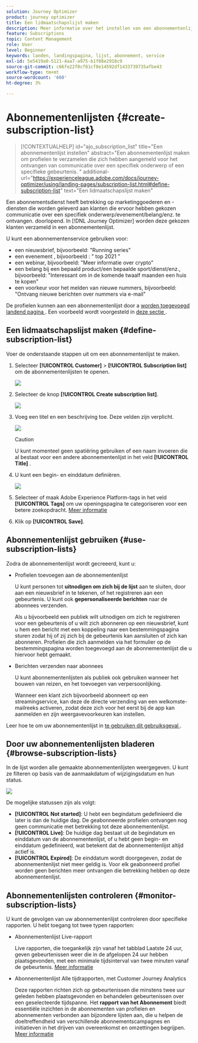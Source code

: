 ```yaml
---
solution: Journey Optimizer
product: journey optimizer
title: Een lidmaatschapslijst maken
description: Meer informatie over het instellen van een abonnementenlijst in Journey Optimizer
feature: Subscriptions
topic: Content Management
role: User
level: Beginner
keywords: landen, landingspagina, lijst, abonnement, service
exl-id: 5e5419a0-5121-4aa7-a975-b1f08e2918c9
source-git-commit: c66fe22f0cf81cf8e14592df1433739735afbe43
workflow-type: tm+mt
source-wordcount: '660'
ht-degree: 3%

---
```


# Abonnementenlijsten {#create-subscription-list}

>[!CONTEXTUALHELP]
>id="ajo_subscription_list"
>title="Een abonnementenlijst instellen"
>abstract="Een abonnementenlijst maken om profielen te verzamelen die zich hebben aangemeld voor het ontvangen van communicatie over een specifiek onderwerp of een specifieke gebeurtenis. "
>additional-url="https://experienceleague.adobe.com/docs/journey-optimizer/using/landing-pages/subscription-list.html#define-subscription-list" text="Een lidmaatschapslijst maken"

Een abonnementsdienst heeft betrekking op marketinggoederen en -diensten die worden geleverd aan klanten die ervoor hebben gekozen communicatie over een specifiek onderwerp/evenement/belang/enz. te ontvangen. doorlopend. In [!DNL Journey Optimizer] worden deze gekozen klanten verzameld in een abonnementenlijst.

U kunt een abonnementenservice gebruiken voor:

* een nieuwsbrief, bijvoorbeeld: &quot;Running series&quot;
* een evenement , bijvoorbeeld : &quot; top 2021 &quot;
* een webinar, bijvoorbeeld: &quot;Meer informatie over crypto&quot;
* een belang bij een bepaald product/een bepaalde sport/dienst/enz., bijvoorbeeld: &quot;Interessant om in de komende twaalf maanden een huis te kopen&quot;
* een voorkeur voor het melden van nieuwe nummers, bijvoorbeeld: &quot;Ontvang nieuwe berichten over nummers via e-mail&quot;

De profielen kunnen aan een abonnementenlijst door a [ worden toegevoegd landend pagina ](create-lp.md). Een voorbeeld wordt voorgesteld in [ deze sectie ](lp-use-cases.md#subscription-to-a-service).

## Een lidmaatschapslijst maken {#define-subscription-list}

Voer de onderstaande stappen uit om een abonnementenlijst te maken.

1. Selecteer **[!UICONTROL Customer]** > **[!UICONTROL Subscription list]** om de abonnementenlijsten te openen.

   ![](assets/lp_subscription-lists.png)

1. Selecteer de knop **[!UICONTROL Create subscription list]**.

   ![](assets/lp_create-subscription-list.png)

1. Voeg een titel en een beschrijving toe. Deze velden zijn verplicht.

   ![](assets/lp_subscription-list-name.png)

   >[!CAUTION]
   >
   >U kunt momenteel geen spatiëring gebruiken of een naam invoeren die al bestaat voor een andere abonnementenlijst in het veld **[!UICONTROL Title]** .

1. U kunt een begin- en einddatum definiëren.

   ![](assets/lp_subscription-list-dates.png)

1. Selecteer of maak Adobe Experience Platform-tags in het veld **[!UICONTROL Tags]** om uw openingspagina te categoriseren voor een betere zoekopdracht. [Meer informatie](../start/search-filter-categorize.md#tags)

1. Klik op **[!UICONTROL Save]**.

## Abonnementenlijst gebruiken {#use-subscription-lists}

Zodra de abonnementenlijst wordt gecreeerd, kunt u:

* Profielen toevoegen aan de abonnementenlijst

  U kunt personen tot **uitnodigen om zich bij de lijst** aan te sluiten, door aan een nieuwsbrief in te tekenen, of het registreren aan een gebeurtenis. U kunt ook **gepersonaliseerde berichten** naar de abonnees verzenden.

  Als u bijvoorbeeld een publiek wilt uitnodigen om zich te registreren voor een gebeurtenis of u wilt zich abonneren op een nieuwsbrief, kunt u hem een bericht met een koppeling naar een bestemmingspagina sturen zodat hij of zij zich bij de gebeurtenis kan aansluiten of zich kan abonneren. Profielen die zich aanmelden via het formulier op de bestemmingspagina worden toegevoegd aan de abonnementenlijst die u hiervoor hebt gemaakt.

* Berichten verzenden naar abonnees

  U kunt abonnementenlijsten als publiek ook gebruiken wanneer het bouwen van reizen, en het toevoegen van verpersoonlijking.

  Wanneer een klant zich bijvoorbeeld abonneert op een streamingservice, kan deze de directe verzending van een welkomste-mailreeks activeren, zodat deze zich voor het eerst bij de app kan aanmelden en zijn weergavevoorkeuren kan instellen.

Leer hoe te om uw abonnementenlijst in [ te gebruiken dit gebruiksgeval ](lp-use-cases.md#subscription-to-a-service).


## Door uw abonnementenlijsten bladeren {#browse-subscription-lists}

In de lijst worden alle gemaakte abonnementenlijsten weergegeven. U kunt ze filteren op basis van de aanmaakdatum of wijzigingsdatum en hun status.

![](assets/lp_subscription-filters.png)

De mogelijke statussen zijn als volgt:

* **[!UICONTROL Not started]**: U hebt een begindatum gedefinieerd die later is dan de huidige dag. De geabonneerde profielen ontvangen nog geen communicatie met betrekking tot deze abonnementenlijst.
* **[!UICONTROL Live]**: De huidige dag bestaat uit de begindatum en einddatum van de abonnementenlijst, of u hebt geen begin- en einddatum gedefinieerd, wat betekent dat de abonnementenlijst altijd actief is.
* **[!UICONTROL Expired]**: De einddatum wordt doorgegeven, zodat de abonnementenlijst niet meer geldig is. Voor elk geabonneerd profiel worden geen berichten meer ontvangen die betrekking hebben op deze abonnementenlijst.


## Abonnementenlijsten controleren {#monitor-subscription-lists}

U kunt de gevolgen van uw abonnementenlijst controleren door specifieke rapporten. U hebt toegang tot twee typen rapporten:

* Abonnementenlijst Live-rapport

  Live rapporten, die toegankelijk zijn vanaf het tabblad Laatste 24 uur, geven gebeurtenissen weer die in de afgelopen 24 uur hebben plaatsgevonden, met een minimale tijdsinterval van twee minuten vanaf de gebeurtenis. [Meer informatie](../reports/subscription-report-live.md)

* Abonnementenlijst Alle tijdrapporten, met Customer Journey Analytics

  Deze rapporten richten zich op gebeurtenissen die minstens twee uur geleden hebben plaatsgevonden en behandelen gebeurtenissen over een geselecteerde tijdspanne. Het **rapport van het Abonnement** biedt essentiële inzichten in de abonnementen van profielen en abonnementen verbonden aan bijzondere lijsten aan, die u helpen de doeltreffendheid van verschillende abonnementscampagnes en initiatieven in het drijven van overeenkomst en omzettingen begrijpen. [Meer informatie](../reports/subscription-report-global-cja.md)
